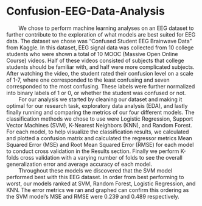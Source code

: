 # Confusion-EEG-Data-Analysis
&emsp;&emsp; We chose to perform machine learning analyses on an EEG dataset to further contribute to the exploration of what models are best suited for EEG data. The dataset we chose was  “Confused Student EEG Brainwave Data” from Kaggle. In this dataset, EEG signal data was collected from 10 college students who were shown a total of 10 MOOC (Massive Open Online Course) videos. Half of these videos consisted of subjects that college students should be familiar with, and half were more complicated subjects. After watching the video, the student rated their confusion level on a scale of 1-7, where one corresponded to the least confusing and seven corresponded to the most confusing. These labels were further normalized into binary labels of 1 or 0, or whether the student was confused or not. 
<br>
&emsp;&emsp; For our analysis we started by cleaning our dataset and making it optimal for our research task, exploratory data analysis (EDA), and lastly finally running and comparing the metrics of our four different models. The classification methods we chose to use were Logistic Regression, Support Vector Machines (SVM), K-Nearest Neighbors (KNN), and Random Forest. For each model, to help visualize the classification results, we calculated and plotted a confusion matrix and calculated the regressor metrics Mean Squared Error (MSE) and Root Mean Squared Error (RMSE) for each model to conduct cross validation in the Results section. Finally we perform K-folds cross validation with a varying number of folds to see the overall generalization error and average accuracy of each model. 
<br>
&emsp;&emsp; Throughout these models we discovered that the SVM model performed best with this EEG dataset. In order from best performing to worst, our models ranked at SVM, Random Forest, Logistic Regression, and KNN. The error metrics we ran and graphed can confirm this ordering as the SVM model’s MSE and RMSE were 0.239 and 0.489 respectively. 
